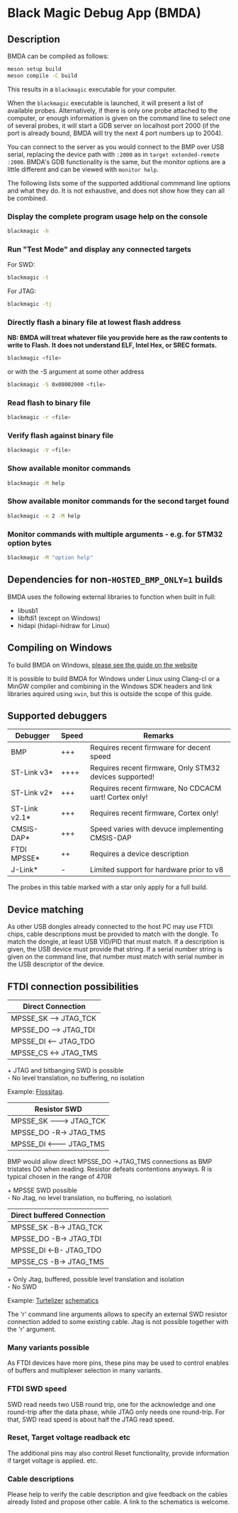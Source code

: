 # Black Magic Debug App (BMDA)

## Description

BMDA can be compiled as follows:

```sh
meson setup build
meson compile -C build
```

This results in a `blackmagic` executable for your computer.

When the `blackmagic` executable is launched, it will present a list of available probes.
Alternatively, if there is only one probe attached to the computer, or enough information is given on the
command line to select one of several probes, it will start a GDB server on localhost port 2000
(if the port is already bound, BMDA will try the next 4 port numbers up to 2004).

You can connect to the server as you would connect to the BMP over USB serial, replacing
the device path with `:2000` as in `target extended-remote :2000`. BMDA's GDB functionality
is the same, but the monitor options are a little different and can be viewed with `monitor help`.

The following lists some of the supported additional commmand line options and what they do.
It is not exhaustive, and does not show how they can all be combined.

### Display the complete program usage help on the console

```sh
blackmagic -h
```

### Run "Test Mode" and display any connected targets

For SWD:

```sh
blackmagic -t
```

For JTAG:

```sh
blackmagic -tj
```

### Directly flash a binary file at lowest flash address

**NB: BMDA will treat whatever file you provide here as the raw contents to write to Flash.**
**It does not understand ELF, Intel Hex, or SREC formats.**

```sh
blackmagic <file>
```

or with the -S argument at some other address

```sh
blackmagic -S 0x08002000 <file>
```

### Read flash to binary file

```sh
blackmagic -r <file>
```

### Verify flash against binary file

```sh
blackmagic -V <file>
```

### Show available monitor commands

```sh
blackmagic -M help
```

### Show available monitor commands for the second target found

```sh
blackmagic -n 2 -M help
```

### Monitor commands with multiple arguments - e.g. for STM32 option bytes

```sh
blackmagic -M "option help"
```

## Dependencies for non-`HOSTED_BMP_ONLY=1` builds

BMDA uses the following external libraries to function when built in full:

* libusb1
* libftdi1 (except on Windows)
* hidapi (hidapi-hidraw for Linux)

## Compiling on Windows

To build BMDA on Windows,
[please see the guide on the website](https://black-magic.org/knowledge/compiling-windows.html)

It is possible to build BMDA for Windows under Linux using Clang-cl or a MinGW compiler and combining
in the Windows SDK headers and link libraries aquired using `xwin`, but this is outside the scope of
this guide.

## Supported debuggers

|    Debugger   | Speed | Remarks
| ------------- | ----- | ------
| BMP           |  +++  | Requires recent firmware for decent speed
| ST-Link v3*   | ++++  | Requires recent firmware, Only STM32 devices supported!
| ST-Link v2*   |  +++  | Requires recent firmware, No CDCACM uart! Cortex only!
| ST-Link v2.1* |  +++  | Requires recent firmware, Cortex only!
| CMSIS-DAP*    |  +++  | Speed varies with devuce implementing CMSIS-DAP
| FTDI MPSSE*   |   ++  | Requires a device description
| J-Link*       |    -  | Limited support for hardware prior to v8

The probes in this table marked with a star only apply for a full build.

## Device matching

As other USB dongles already connected to the host PC may use FTDI chips,
cable descriptions must be provided to match with the dongle.
To match the dongle, at least USB VID/PID  that must match.
If a description is given, the USB device must provide that string. If a
serial number string is given on the command line, that number must match
with serial number in the USB descriptor of the device.

## FTDI connection possibilities

| Direct Connection     |
| ----------------------|
| MPSSE_SK --> JTAG_TCK |
| MPSSE_DO --> JTAG_TDI |
| MPSSE_DI <-- JTAG_TDO |
| MPSSE_CS <-> JTAG_TMS |

\+ JTAG and bitbanging SWD is possible\
\- No level translation, no buffering, no isolation

Example: [Flossjtag](https://randomprojects.org/wiki/Floss-JTAG).

| Resistor SWD           |
|------------------------|
| MPSSE_SK ---> JTAG_TCK |
| MPSSE_DO -R-> JTAG_TMS |
| MPSSE_DI <--- JTAG_TMS |

BMP would allow direct MPSSE_DO ->JTAG_TMS connections as BMP tristates DO
when reading. Resistor defeats contentions anyways. R is typical chosen
in the range of 470R

\+ MPSSE SWD possible\
\- No Jtag, no level translation, no buffering, no isolation\

| Direct buffered Connection |
|----------------------------|
| MPSSE_SK -B-> JTAG_TCK     |
| MPSSE_DO -B-> JTAG_TDI     |
| MPSSE_DI <-B- JTAG_TDO     |
| MPSSE_CS -B-> JTAG_TMS     |

\+ Only Jtag, buffered, possible level translation and isolation\
\- No SWD

Example: [Turtelizer](http://www.ethernut.de/en/hardware/turtelizer/index.html)
[schematics](http://www.ethernut.de/pdf/turtelizer20c-schematic.pdf)

The 'r' command line arguments allows to specify an external SWD
resistor connection added to some existing cable. Jtag is not possible
together with the 'r' argument.

### Many variants possible

As FTDI devices have more pins, these pins may be used to control
enables of buffers and multiplexer selection in many variants.

### FTDI SWD speed

SWD read needs two USB round trip, one for the acknowledge and one
round-trip after the data phase, while JTAG only needs one round-trip.
For that, SWD read speed is about half the JTAG read speed.

### Reset, Target voltage readback etc

The additional pins may also control Reset functionality, provide
information if target voltage is applied. etc.

### Cable descriptions

Please help to verify the cable description and give feedback on the
cables already listed and propose other cable. A link to the schematics
is welcome.
